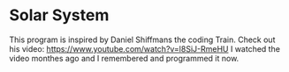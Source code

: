 # Solar System
This program is inspired by Daniel Shiffmans the coding Train.
Check out his video: https://www.youtube.com/watch?v=l8SiJ-RmeHU
I watched the video monthes ago and I remembered and programmed it now.
